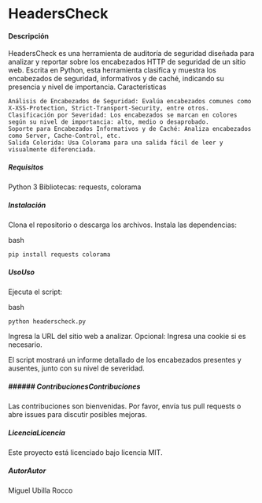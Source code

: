 # **HeadersCheck**

#### Descripción

HeadersCheck es una herramienta de auditoría de seguridad diseñada para analizar y reportar sobre los encabezados HTTP de seguridad de un sitio web. Escrita en Python, esta herramienta clasifica y muestra los encabezados de seguridad, informativos y de caché, indicando su presencia y nivel de importancia.
Características

    Análisis de Encabezados de Seguridad: Evalúa encabezados comunes como X-XSS-Protection, Strict-Transport-Security, entre otros.
    Clasificación por Severidad: Los encabezados se marcan en colores según su nivel de importancia: alto, medio o desaprobado.
    Soporte para Encabezados Informativos y de Caché: Analiza encabezados como Server, Cache-Control, etc.
    Salida Colorida: Usa Colorama para una salida fácil de leer y visualmente diferenciada.

##### Requisitos

Python 3
Bibliotecas: requests, colorama

##### Instalación

Clona el repositorio o descarga los archivos.
Instala las dependencias:

bash

    pip install requests colorama

##### UsoUso

Ejecuta el script:

bash

    python headerscheck.py

Ingresa la URL del sitio web a analizar.
Opcional: Ingresa una cookie si es necesario.

El script mostrará un informe detallado de los encabezados presentes y ausentes, junto con su nivel de severidad.

##### ###### ContribucionesContribuciones

Las contribuciones son bienvenidas. Por favor, envía tus pull requests o abre issues para discutir posibles mejoras.

##### LicenciaLicencia

Este proyecto está licenciado bajo licencia MIT.

##### AutorAutor

Miguel Ubilla Rocco
